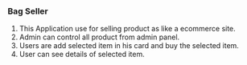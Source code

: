 ### Bag Seller

1. This Application use for selling product as like a ecommerce site. 
2. Admin can control all product from admin panel. 
3. Users are add selected item in his card and buy the selected item. 
4. User can see details of selected item.



